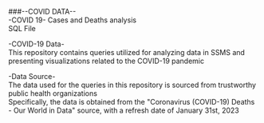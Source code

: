###--COVID DATA--  
-COVID 19- Cases and Deaths analysis  
SQL File

-COVID-19 Data-  
This repository contains queries utilized for analyzing data in SSMS and presenting visualizations related to the COVID-19 pandemic

-Data Source-  
The data used for the queries in this repository is sourced from trustworthy public health organizations  
Specifically, the data is obtained from the "Coronavirus (COVID-19) Deaths - Our World in Data" source, with a refresh date of January 31st, 2023
